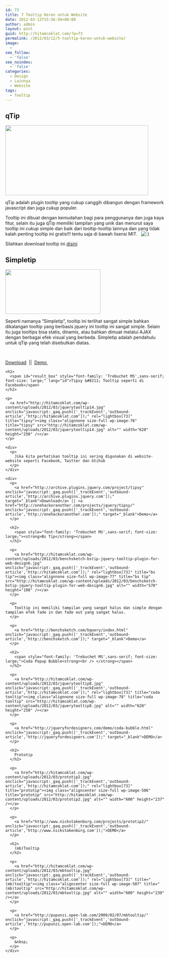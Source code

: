 ```yaml
---
id: 73
title: 7 Tooltip Keren untuk Website
date: 2012-03-12T15:56:58+00:00
author: admin
layout: post
guid: http://hitamcoklat.com/?p=73
permalink: /2012/03/12/5-tooltip-keren-untuk-website/
image:
  - 
seo_follow:
  - 'false'
seo_noindex:
  - 'false'
categories:
  - Design
  - Lainnya
  - Website
tags:
  - Tooltip
---
```

<div>
  <h2>
    qTip
  </h2>
  
  <p>
    <a href="http://hitamcoklat.com/wp-content/uploads/2012/03/preview.jpg" onclick="javascript:_gaq.push(['_trackEvent','outbound-article','http://hitamcoklat.com']);" rel="lightbox[73]" title="qTip"><img class="alignnone size-full wp-image-74" title="qTip" src="http://hitamcoklat.com/wp-content/uploads/2012/03/preview.jpg" alt="" width="450" height="220" /></a>
  </p>
  
  <p>
    <span id="result_box" lang="id"><span>qTip</span> <span>adalah plugin</span> <span>tooltip yang cukup canggih dibangun dengan framework javascript dan juga cukup populer</span><span>.</span></span>
  </p>
</div>

<div>
  <p>
    <span id="result_box" lang="id"><span>Tooltip ini dibuat dengan kemudahan bagi para penggunanya dan juga kaya fitur, selain itu juga qTip memiliki tampilan yang unik dan menurut saya tooltip ini cukup simple dan baik dari tooltip-tooltip lainnya dan yang tidak kalah penting tooltip ini gratis!!! tentu saja di bawah lisensi MIT.   <img src='http://localhost/hitamcoklat/wp-includes/images/smilies/icon_smile.gif' alt=':)' class='wp-smiley' /> </span></span>
  </p>
</div>

<div>
</div>

<div>
  <p>
    <span id="result_box" lang="id"><span>Silahkan download tooltip ini <a href="http://craigsworks.com/projects/qtip/download#" onclick="javascript:_gaq.push(['_trackEvent','outbound-article','http://craigsworks.com']);" target="_blank">disini</a></span></span>
  </p>
  
  <p>
    <!--more-->
  </p>
  
  <h2>
    Simpletip
  </h2>
  
  <p>
    <a href="http://hitamcoklat.com/wp-content/uploads/2012/03/logo_small.png" onclick="javascript:_gaq.push(['_trackEvent','outbound-article','http://hitamcoklat.com']);" rel="lightbox[73]" title="simple tip"><img class="alignnone size-full wp-image-75" title="simple tip" src="http://hitamcoklat.com/wp-content/uploads/2012/03/logo_small.png" alt="" width="300" height="140" /></a>
  </p>
  
  <div>
    <p>
      Seperti namanya &#8220;Simpletip&#8221;, tooltip ini terlihat sangat simple bahkan dikalangan tooltip yang berbasis jquery ini tooltip ini sangat simple. Selain itu juga <span id="result_box" lang="id"> <span>tooltips</span> <span>bisa statis</span>, <span>dinamis,</span> <span>atau bahkan</span> <span>dimuat melalui</span> <span>AJAX dengan</span> <span>berbagai efek</span> <span>visual yang berbeda</span>. </span><span id="result_box" lang="id"><span>Simpletip</span> <span>adalah</span> <span>pendahulu untuk</span> <span>qTip</span> <span>yang telah disebutkan diatas.</span></span>
    </p>
  </div>
  
  <div>
    <p>
      <span id="result_box" lang="id"><span><br /> </span></span>
    </p>
  </div>
  
  <div>
    <p>
      <span id="result_box" lang="id"><span><a href="http://jquery-simpletip.googlecode.com/files/jquery.simpletip-1.3.1.js" onclick="javascript:_gaq.push(['_trackEvent','download','http://jquery-simpletip.googlecode.com/files/jquery.simpletip-1.3.1.js']);" target="_blank">Download</a>  ||  <a href="http://craigsworks.com/projects/simpletip/" onclick="javascript:_gaq.push(['_trackEvent','outbound-article','http://craigsworks.com']);" target="_blank">Demo </a></span></span>
    </p>
    
    <h2>
      <span id="result_box" style="font-family: 'Trebuchet MS',sans-serif; font-size: large;" lang="id">Tipsy &#8211; Tooltip seperti di Facebook</span>
    </h2>
    
    <p>
      <a href="http://hitamcoklat.com/wp-content/uploads/2012/03/jquerytooltip14.jpg" onclick="javascript:_gaq.push(['_trackEvent','outbound-article','http://hitamcoklat.com']);" rel="lightbox[73]" title="tipsy"><img class="alignnone size-full wp-image-76" title="tipsy" src="http://hitamcoklat.com/wp-content/uploads/2012/03/jquerytooltip14.jpg" alt="" width="620" height="250" /></a>
    </p>
    
    <div>
      <p>
        Jika kita perhatikan tooltip ini sering digunakan di website-website seperti Facebook, Twitter dan Gtihub
      </p>
    </div>
    
    <div>
      <p>
        <a href="http://archive.plugins.jquery.com/project/tipsy" onclick="javascript:_gaq.push(['_trackEvent','outbound-article','http://archive.plugins.jquery.com']);" target="_blank">Download</a> || <a href="http://onehackoranother.com/projects/jquery/tipsy/" onclick="javascript:_gaq.push(['_trackEvent','outbound-article','http://onehackoranother.com']);" target="_blank">Demo</a>
      </p>
      
      <h2>
        <span style="font-family: 'Trebuchet MS',sans-serif; font-size: large;"><strong>Bs Tip</strong></span>
      </h2>
      
      <p>
        <a href="http://hitamcoklat.com/wp-content/uploads/2012/03/benchsketch-bstip-jquery-tooltip-plugin-for-web-design6.jpg" onclick="javascript:_gaq.push(['_trackEvent','outbound-article','http://hitamcoklat.com']);" rel="lightbox[73]" title="bs tip"><img class="alignnone size-full wp-image-77" title="bs tip" src="http://hitamcoklat.com/wp-content/uploads/2012/03/benchsketch-bstip-jquery-tooltip-plugin-for-web-design6.jpg" alt="" width="570" height="108" /></a>
      </p>
      
      <p>
        Tooltip ini memiliki tampilan yang sangat halus dan simple dengan tampilan efek fade in dan fade out yang sangat halus.
      </p>
      
      <p>
        <a href="http://benchsketch.com/bquery/index.html" onclick="javascript:_gaq.push(['_trackEvent','outbound-article','http://benchsketch.com']);" target="_blank">Demo</a>
      </p>
      
      <h2>
        <span style="font-family: 'Trebuchet MS',sans-serif; font-size: large;">Coda Popup Bubble<strong><br /> </strong></span>
      </h2>
      
      <p>
        <a href="http://hitamcoklat.com/wp-content/uploads/2012/03/jquerytooltip8.jpg" onclick="javascript:_gaq.push(['_trackEvent','outbound-article','http://hitamcoklat.com']);" rel="lightbox[73]" title="coda tooltip"><img class="alignnone size-full wp-image-78" title="coda tooltip" src="http://hitamcoklat.com/wp-content/uploads/2012/03/jquerytooltip8.jpg" alt="" width="620" height="250" /></a>
      </p>
      
      <p>
        <a href="http://jqueryfordesigners.com/demo/coda-bubble.html" onclick="javascript:_gaq.push(['_trackEvent','outbound-article','http://jqueryfordesigners.com']);" target="_blank">DEMO</a>
      </p>
      
      <h2>
        Prototip
      </h2>
      
      <p>
        <a href="http://hitamcoklat.com/wp-content/uploads/2012/03/prototip2.jpg" onclick="javascript:_gaq.push(['_trackEvent','outbound-article','http://hitamcoklat.com']);" rel="lightbox[73]" title="prototip"><img class="aligncenter size-full wp-image-506" title="prototip" src="http://hitamcoklat.com/wp-content/uploads/2012/03/prototip2.jpg" alt="" width="600" height="237" /></a>
      </p>
      
      <p>
        <a href="http://www.nickstakenburg.com/projects/prototip2/" onclick="javascript:_gaq.push(['_trackEvent','outbound-article','http://www.nickstakenburg.com']);">DEMO</a>
      </p>
      
      <h2>
        (mb)Tooltip
      </h2>
      
      <p>
        <a href="http://hitamcoklat.com/wp-content/uploads/2012/03/mbtooltip.jpg" onclick="javascript:_gaq.push(['_trackEvent','outbound-article','http://hitamcoklat.com']);" rel="lightbox[73]" title="(mb)tooltip"><img class="aligncenter size-full wp-image-507" title="(mb)tooltip" src="http://hitamcoklat.com/wp-content/uploads/2012/03/mbtooltip.jpg" alt="" width="600" height="239" /></a>
      </p>
      
      <p>
        <a href="http://pupunzi.open-lab.com/2009/02/07/mbtooltip/" onclick="javascript:_gaq.push(['_trackEvent','outbound-article','http://pupunzi.open-lab.com']);">DEMO</a>
      </p>
      
      <p>
        &nbsp;
      </p>
    </div>
  </div>
</div>